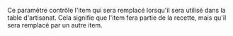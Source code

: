 Ce paramètre contrôle l'item qui sera remplacé lorsqu'il sera utilisé dans la table d'artisanat.
Cela signifie que l'item fera partie de la recette, mais qu'il sera remplacé par un autre item.